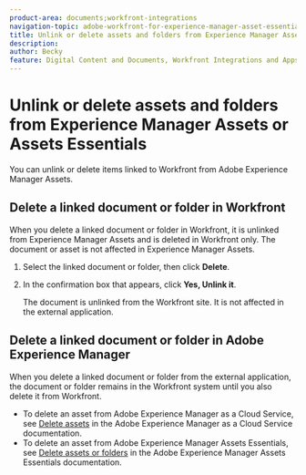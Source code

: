 ```yaml
---
product-area: documents;workfront-integrations
navigation-topic: adobe-workfront-for-experience-manager-asset-essentials
title: Unlink or delete assets and folders from Experience Manager Assets or Assets Essentials
description: 
author: Becky
feature: Digital Content and Documents, Workfront Integrations and Apps
---
```

# Unlink or delete assets and folders from Experience Manager Assets or Assets Essentials

You can unlink or delete items linked to Workfront from Adobe Experience Manager Assets. 

## Delete a linked document or folder in Workfront

When you delete a linked document or folder in Workfront, it is unlinked from Experience Manager Assets and is deleted in Workfront only. The document or asset is not affected in Experience Manager Assets.

1. Select the linked document or folder, then click **Delete**.
1. In the confirmation box that appears, click **Yes, Unlink it**.

   The document is unlinked from the Workfront site. It is not affected in the external application.

## Delete a linked document or folder in Adobe Experience Manager

When you delete a linked document or folder from the external application, the document or folder remains in the Workfront system until you also delete it from Workfront.

* To delete an asset from Adobe Experience Manager as a Cloud Service, see [Delete assets](https://experienceleague.adobe.com/docs/experience-manager-cloud-service/content/assets/manage/manage-digital-assets.html?lang=en#delete-assets) in the Adobe Experience Manager as a Cloud Service documentation.
* To delete an asset from Adobe Experience Manager Assets Essentials, see [Delete assets or folders](https://experienceleague.adobe.com/docs/experience-manager-assets-essentials/help/add-delete.html?lang=en#delete-assets) in the Adobe Experience Manager Assets Essentials documentation.














<!--
28
Late I have seen queries in multiple posts in support channels where they have questions …
How to delete linked assets/folder from Workfront side?
What happens if linked assets/folders are deleted on AEM side? etc
-->
